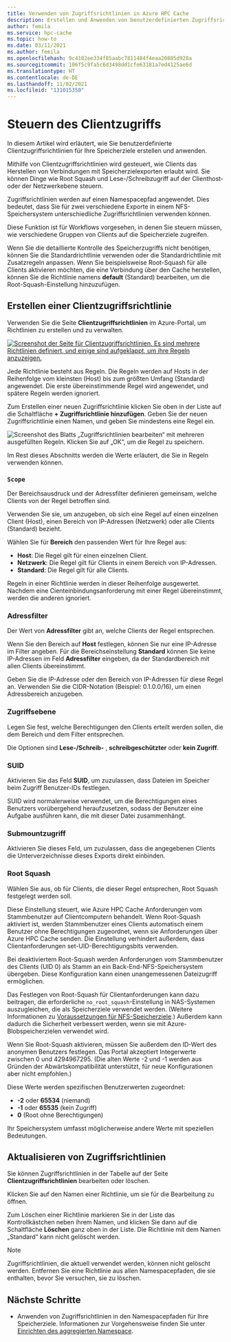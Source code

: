 ```yaml
---
title: Verwenden von Zugriffsrichtlinien in Azure HPC Cache
description: Erstellen und Anwenden von benutzerdefinierten Zugriffsrichtlinien, um den Clientzugriff auf Speicherziele in Azure HPC Cache einzuschränken
author: femila
ms.service: hpc-cache
ms.topic: how-to
ms.date: 03/11/2021
ms.author: femila
ms.openlocfilehash: 9c4182ee334f85aabc7811484f4eaa20885d928a
ms.sourcegitcommit: 106f5c9fa5c6d3498dd1cfe63181a7ed4125ae6d
ms.translationtype: HT
ms.contentlocale: de-DE
ms.lasthandoff: 11/02/2021
ms.locfileid: "131015350"
---
```

# <a name="control-client-access"></a>Steuern des Clientzugriffs

In diesem Artikel wird erläutert, wie Sie benutzerdefinierte Clientzugriffsrichtlinien für Ihre Speicherziele erstellen und anwenden.

Mithilfe von Clientzugriffsrichtlinien wird gesteuert, wie Clients das Herstellen von Verbindungen mit Speicherzielexporten erlaubt wird. Sie können Dinge wie Root Squash und Lese-/Schreibzugriff auf der Clienthost- oder der Netzwerkebene steuern.

Zugriffsrichtlinien werden auf einen Namespacepfad angewendet. Dies bedeutet, dass Sie für zwei verschiedene Exporte in einem NFS-Speichersystem unterschiedliche Zugriffsrichtlinien verwenden können.

Diese Funktion ist für Workflows vorgesehen, in denen Sie steuern müssen, wie verschiedene Gruppen von Clients auf die Speicherziele zugreifen.

Wenn Sie die detaillierte Kontrolle des Speicherzugriffs nicht benötigen, können Sie die Standardrichtlinie verwenden oder die Standardrichtlinie mit Zusatzregeln anpassen. Wenn Sie beispielsweise Root-Squash für alle Clients aktivieren möchten, die eine Verbindung über den Cache herstellen, können Sie die Richtlinie namens **default** (Standard) bearbeiten, um die Root-Squash-Einstellung hinzuzufügen.

## <a name="create-a-client-access-policy"></a>Erstellen einer Clientzugriffsrichtlinie

Verwenden Sie die Seite **Clientzugriffsrichtlinien** im Azure-Portal, um Richtlinien zu erstellen und zu verwalten. <!-- is there AZ CLI for this? -->

[![Screenshot der Seite für Clientzugriffsrichtlinien. Es sind mehrere Richtlinien definiert, und einige sind aufgeklappt, um ihre Regeln anzuzeigen.](media/policies-overview.png)](media/policies-overview.png#lightbox)

Jede Richtlinie besteht aus Regeln. Die Regeln werden auf Hosts in der Reihenfolge vom kleinsten (Host) bis zum größten Umfang (Standard) angewendet. Die erste übereinstimmende Regel wird angewendet, und spätere Regeln werden ignoriert.

Zum Erstellen einer neuen Zugriffsrichtlinie klicken Sie oben in der Liste auf die Schaltfläche **+ Zugriffsrichtlinie hinzufügen**. Geben Sie der neuen Zugriffsrichtlinie einen Namen, und geben Sie mindestens eine Regel ein.

![Screenshot des Blatts „Zugriffsrichtlinien bearbeiten“ mit mehreren ausgefüllten Regeln. Klicken Sie auf „OK“, um die Regel zu speichern.](media/add-policy.png)

Im Rest dieses Abschnitts werden die Werte erläutert, die Sie in Regeln verwenden können.

### <a name="scope"></a>`Scope`

Der Bereichsausdruck und der Adressfilter definieren gemeinsam, welche Clients von der Regel betroffen sind.

Verwenden Sie sie, um anzugeben, ob sich eine Regel auf einen einzelnen Client (Host), einen Bereich von IP-Adressen (Netzwerk) oder alle Clients (Standard) bezieht.

Wählen Sie für **Bereich** den passenden Wert für Ihre Regel aus:

* **Host**: Die Regel gilt für einen einzelnen Client.
* **Netzwerk**: Die Regel gilt für Clients in einem Bereich von IP-Adressen.
* **Standard**: Die Regel gilt für alle Clients.

Regeln in einer Richtlinie werden in dieser Reihenfolge ausgewertet. Nachdem eine Cienteinbindungsanforderung mit einer Regel übereinstimmt, werden die anderen ignoriert.

### <a name="address-filter"></a>Adressfilter

Der Wert von **Adressfilter** gibt an, welche Clients der Regel entsprechen.

Wenn Sie den Bereich auf **Host** festlegen, können Sie nur eine IP-Adresse im Filter angeben. Für die Bereichseinstellung **Standard** können Sie keine IP-Adressen im Feld **Adressfilter** eingeben, da der Standardbereich mit allen Clients übereinstimmt.

Geben Sie die IP-Adresse oder den Bereich von IP-Adressen für diese Regel an. Verwenden Sie die CIDR-Notation (Beispiel: 0.1.0.0/16), um einen Adressbereich anzugeben.

### <a name="access-level"></a>Zugriffsebene

Legen Sie fest, welche Berechtigungen den Clients erteilt werden sollen, die dem Bereich und dem Filter entsprechen.

Die Optionen sind **Lese-/Schreib-** , **schreibgeschützter** oder **kein Zugriff**.

### <a name="suid"></a>SUID

Aktivieren Sie das Feld **SUID**, um zuzulassen, dass Dateien im Speicher beim Zugriff Benutzer-IDs festlegen.

SUID wird normalerweise verwendet, um die Berechtigungen eines Benutzers vorübergehend heraufzusetzen, sodass der Benutzer eine Aufgabe ausführen kann, die mit dieser Datei zusammenhängt.

### <a name="submount-access"></a>Submountzugriff

Aktivieren Sie dieses Feld, um zuzulassen, dass die angegebenen Clients die Unterverzeichnisse dieses Exports direkt einbinden.

### <a name="root-squash"></a>Root Squash

Wählen Sie aus, ob für Clients, die dieser Regel entsprechen, Root Squash festgelegt werden soll.

Diese Einstellung steuert, wie Azure HPC Cache Anforderungen vom Stammbenutzer auf Clientcomputern behandelt. Wenn Root-Squash aktiviert ist, werden Stammbenutzer eines Clients automatisch einem Benutzer ohne Berechtigungen zugeordnet, wenn sie Anforderungen über Azure HPC Cache senden. Die Einstellung verhindert außerdem, dass Clientanforderungen set-UID-Berechtigungsbits verwenden.

Bei deaktiviertem Root-Squash werden Anforderungen vom Stammbenutzer des Clients (UID 0) als Stamm an ein Back-End-NFS-Speichersystem übergeben. Diese Konfiguration kann einen unangemessenen Dateizugriff ermöglichen.

Das Festlegen von Root-Squash für Clientanforderungen kann dazu beitragen, die erforderliche ``no_root_squash``-Einstellung in NAS-Systemen auszugleichen, die als Speicherziele verwendet werden. (Weitere Informationen zu [Voraussetzungen für NFS-Speicherziele](hpc-cache-prerequisites.md#nfs-storage-requirements).) Außerdem kann dadurch die Sicherheit verbessert werden, wenn sie mit Azure-Blobspeicherzielen verwendet wird.

Wenn Sie Root-Squash aktivieren, müssen Sie außerdem den ID-Wert des anonymen Benutzers festlegen. Das Portal akzeptiert Integerwerte zwischen 0 und 4294967295. (Die alten Werte -2 und -1 werden aus Gründen der Abwärtskompatibilität unterstützt, für neue Konfigurationen aber nicht empfohlen.)

Diese Werte werden spezifischen Benutzerwerten zugeordnet:

* **-2** oder **65534** (niemand)
* **-1** oder **65535** (kein Zugriff)
* **0** (Root ohne Berechtigungen)

Ihr Speichersystem umfasst möglicherweise andere Werte mit speziellen Bedeutungen.

## <a name="update-access-policies"></a>Aktualisieren von Zugriffsrichtlinien

Sie können Zugriffsrichtlinien in der Tabelle auf der Seite **Clientzugriffsrichtlinien** bearbeiten oder löschen.

Klicken Sie auf den Namen einer Richtlinie, um sie für die Bearbeitung zu öffnen.

Zum Löschen einer Richtlinie markieren Sie in der Liste das Kontrollkästchen neben ihrem Namen, und klicken Sie dann auf die Schaltfläche **Löschen** ganz oben in der Liste. Die Richtlinie mit dem Namen „Standard“ kann nicht gelöscht werden.

> [!NOTE]
> Zugriffsrichtlinien, die aktuell verwendet werden, können nicht gelöscht werden. Entfernen Sie eine Richtlinie aus allen Namespacepfaden, die sie enthalten, bevor Sie versuchen, sie zu löschen.

## <a name="next-steps"></a>Nächste Schritte

* Anwenden von Zugriffsrichtlinien in den Namespacepfaden für Ihre Speicherziele. Informationen zur Vorgehensweise finden Sie unter [Einrichten des aggregierten Namespace](add-namespace-paths.md).
